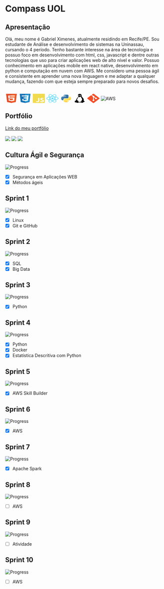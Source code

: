 # Compass UOL

## Apresentação

Olá, meu nome é Gabriel Ximenes, atualmente residindo em Recife/PE. Sou estudante de Análise e desenvolvimento de sistemas na Uninassau, cursando o 4 período. Tenho bastante interesse na área de tecnologia e possuo foco em desenvolvimento com html, css, javascript e dentre outras tecnologias que uso para criar aplicações web de alto nível e valor. Possuo conhecimento em aplicações mobile em react native, desenvolvimento em python e computação em nuvem com AWS. 
Me considero uma pessoa ágil e consistente em aprender uma nova linguagem e me adaptar a qualquer mudança, fazendo com que esteja sempre preparado para novos desafios.

<div style="display: inline_block"><br>
  <img align="center" alt="HTML" height="30" width="40" src="https://raw.githubusercontent.com/devicons/devicon/master/icons/html5/html5-original.svg">
  <img align="center" alt="CSS" height="30" width="40" src="https://raw.githubusercontent.com/devicons/devicon/master/icons/css3/css3-original.svg">
  <img align="center" alt="Js" height="30" width="40" src="https://raw.githubusercontent.com/devicons/devicon/master/icons/javascript/javascript-plain.svg">
  <img align="center" alt="REACT" height="30" width="40" src="https://raw.githubusercontent.com/devicons/devicon/master/icons/react/react-original.svg">
  <img align="center" alt="PYTHON" height="30" width="40" src="https://raw.githubusercontent.com/devicons/devicon/master/icons/python/python-original.svg">
  <img align="center" alt="LINUX" height="30" width="40" src="https://raw.githubusercontent.com/devicons/devicon/master/icons/linux/linux-plain.svg">
  <img align="center" alt="GIT" height="30" width="40" src="https://raw.githubusercontent.com/devicons/devicon/master/icons/git/git-plain.svg">
  <img align="center" alt="AWS" height="30" width="40" src="https://cdn.jsdelivr.net/gh/devicons/devicon/icons/amazonwebservices/amazonwebservices-plain-wordmark.svg" />
          
</div>

## Portfólio

[Link do meu portfólio](https://gabrielxbc00.github.io/)
<br>
<br>
<a href="https://instagram.com/gabrielximenes13" target="_blank"><img src="https://img.shields.io/badge/-Instagram-%23E4405F?style=for-the-badge&logo=instagram&logoColor=white" target="_blank"></a> 
  <a href = "mailto:ximenesbc2004@gmail.com"><img src="https://img.shields.io/badge/-Gmail-%23333?style=for-the-badge&logo=gmail&logoColor=white" target="_blank"></a>
  <a href="https://www.linkedin.com/in/gabriel-ximenes-69409b24b/" target="_blank"><img src="https://img.shields.io/badge/-LinkedIn-%230077B5?style=for-the-badge&logo=linkedin&logoColor=white" target="_blank"></a> 

## Cultura Ágil e Segurança

![Progress](https://progress-bar.dev/100/)

- [x] Segurança em Aplicações WEB
- [x] Métodos ágeis

## Sprint 1

![Progress](https://progress-bar.dev/100/)

- [x] Linux
- [x] Git e GitHub

## Sprint 2

![Progress](https://progress-bar.dev/100/)

- [x] SQL 
- [x] Big Data 

## Sprint 3

![Progress](https://progress-bar.dev/100/)

- [x] Python

## Sprint 4

![Progress](https://progress-bar.dev/100/)

- [x] Python 
- [x] Docker
- [x] Estatística Descritiva com Python

## Sprint 5

![Progress](https://progress-bar.dev/100/)

- [x] AWS Skill Builder

## Sprint 6

![Progress](https://progress-bar.dev/100/)

- [x] AWS

## Sprint 7

![Progress](https://progress-bar.dev/100/)

- [x] Apache Spark

## Sprint 8

![Progress](https://progress-bar.dev/0/)

- [ ] AWS

## Sprint 9

![Progress](https://progress-bar.dev/0/)

 - [ ] Atividade

## Sprint 10

![Progress](https://progress-bar.dev/0/)

- [ ] AWS

